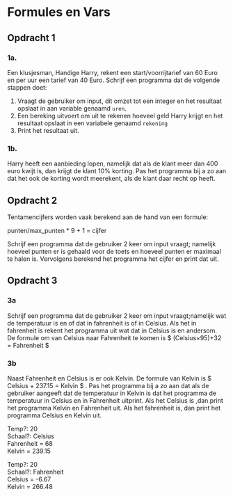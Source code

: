 # Formules en Vars

## Opdracht 1

### 1a. 
Een klusjesman, Handige Harry, rekent een start/voorrijtarief van 60 Euro en per uur een tarief van 40 Euro. Schrijf een programma dat de volgende stappen doet:

1. Vraagt de gebruiker om input, dit omzet tot een integer en het resultaat opslaat in aan variable genaamd `uren`. 
2. Een bereking uitvoert om uit te rekenen hoeveel geld Harry krijgt en het resultaat opslaat in een variabele genaamd `rekening`
3. Print het resultaat uit. 

### 1b. 
Harry heeft een aanbieding lopen, namelijk dat als de klant meer dan 400 euro kwijt is, dan krijgt de klant 10% korting. Pas het programma bij a zo aan dat het ook de korting wordt meerekent, als de klant daar recht op heeft. 

## Opdracht 2
Tentamencijfers worden vaak berekend aan de hand van een formule:

punten/max_punten * 9 + 1 = cijfer

Schrijf een programma dat de gebruiker 2 keer om input vraagt; namelijk hoeveel punten er is gehaald voor de toets en hoeveel punten er maximaal te halen is. Vervolgens berekend het programma het cijfer en print dat uit. 

## Opdracht 3

### 3a
Schrijf een programma dat de gebruiker 2 keer om input vraagt;namelijk wat de temperatuur is en of dat in fahrenheit is of in Celsius. Als het in fahrenheit is rekent het programma uit wat dat in Celsius is en andersom. De formule om van Celsius naar Fahrenheit te komen is $ (Celsius×95)+32 = Fahrenheit $

### 3b
Naast Fahrenheit en Celsius is er ook Kelvin. De formule van Kelvin is $ Celsius + 237.15 = Kelvin $ . Pas het programma bij a zo aan dat als de gebruiker aangeeft dat de temperatuur in Kelvin is dat het programma de temperatuur in Celsius en in Fahrenheit uitprint. Als het Celsius is ,dan print het programma Kelvin en Fahrenheit uit. Als het fahrenheit is, dan print het programma Celsius en Kelvin uit. 


Temp?: 20   
Schaal?: Celsius  
Fahrenheit = 68  
Kelvin = 239.15  

Temp?: 20  
Schaal?: Fahrenheit  
Celsius = -6.67  
Kelvin = 266.48  